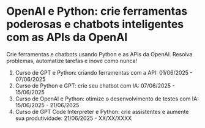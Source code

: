 # OpenAI e Python: crie ferramentas poderosas e chatbots inteligentes com as APIs da OpenAI

Crie ferramentas e chatbots usando Python e as APIs da OpenAI. Resolva problemas, automatize tarefas e inove como nunca!

1. Curso de GPT e Python: criando ferramentas com a API: 01/06/2025 - 07/06/2025
2. Curso de Python e GPT: crie seu chatbot com IA: 07/06/2025 - 15/06/2025
3. Curso de OpenAI e Python: otimize o desenvolvimento de testes com IA: 15/06/2025 - 21/06/2025
4. Curso de GPT Code Interpreter e Python: crie assistentes e aumente sua produtividade: 21/06/2025 - XX/XX/XXXX

